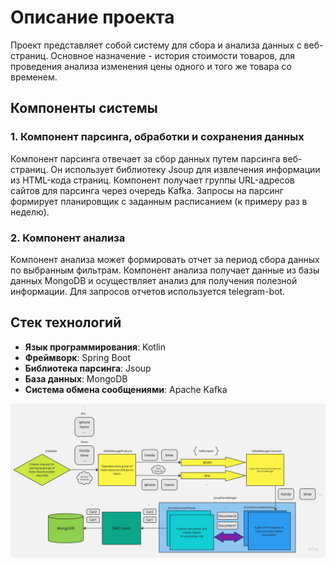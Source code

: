 # Описание проекта

Проект представляет собой систему для сбора и анализа данных с веб-страниц.
Основное назначение - история стоимости товаров,
для проведения анализа изменения цены одного и того же товара со временем.

## Компоненты системы

### 1. Компонент парсинга, обработки и сохранения данных

Компонент парсинга отвечает за сбор данных путем парсинга веб-страниц.
Он использует библиотеку Jsoup для извлечения информации из HTML-кода страниц.
Компонент получает группы URL-адресов сайтов для парсинга через очередь Kafka.
Запросы на парсинг формирует планировщик с заданным расписанием (к примеру раз в неделю).

### 2. Компонент анализа

Компонент анализа может формировать отчет за период сбора данных по выбранным фильтрам.
Компонент анализа получает данные из базы данных MongoDB
и осуществляет анализ для получения полезной информации.
Для запросов отчетов используется telegram-bot.

## Стек технологий

- **Язык программирования**: Kotlin
- **Фреймворк**: Spring Boot
- **Библиотека парсинга**: Jsoup
- **База данных**: MongoDB
- **Система обмена сообщениями**: Apache Kafka

![Architecture](https://github.com/turlyunef/parsef/raw/master/Parsef_architecture.jpg)